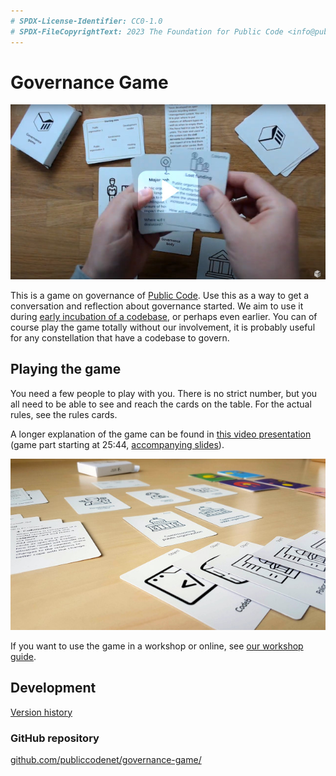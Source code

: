 ```yaml
---
# SPDX-License-Identifier: CC0-1.0
# SPDX-FileCopyrightText: 2023 The Foundation for Public Code <info@publiccode.net>
---
```

# Governance Game

[![Introduction video to the game](images/video-preview.jpg)](https://www.youtube.com/watch?v=Dt0WFla4eeM)

This is a game on governance of [Public Code](https://about.publiccode.net/glossary/public-code-definition.html).
Use this as a way to get a conversation and reflection about governance started.
We aim to use it during [early incubation of a codebase](https://about.publiccode.net/activities/codebase-stewardship/product-assets-for-early-incubation.html), or perhaps even earlier.
You can of course play the game totally without our involvement, it is probably useful for any constellation that have a codebase to govern.

## Playing the game

You need a few people to play with you.
There is no strict number, but you all need to be able to see and reach the cards on the table.
For the actual rules, see the rules cards.

A longer explanation of the game can be found in [this video presentation](https://bbb.opencloud.lu/playback/video/e1d2665ed6d4ad3a07f23e5a3638fe49dc3a95b8-1686902873481/) (game part starting at 25:44, [accompanying slides](https://files.publiccode.net/nextcloud/index.php/s/govgameintro)).

![A picture of the cards in the game on a table](images/cards-640px.jpg)

If you want to use the game in a workshop or online, see [our workshop guide](https://about.publiccode.net/activities/supporting-codebase-governance/game/run-governance-game-workshop.html).

## Development

[Version history](CHANGELOG.md)

### GitHub repository

[github.com/publiccodenet/governance-game/](https://github.com/publiccodenet/governance-game/)
